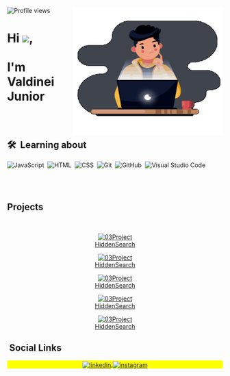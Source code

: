 <img
  align="right"
  width="350em"
  height="300em"
  src="https://github.com/ValdineiJunior/ValdineiJunior/blob/main/animation_500_kv8i962g.gif"
/>

<p align="left">
  <img
    src="https://komarev.com/ghpvc/?username=valdineijunior&color=red"
    alt="Profile views"
  />
</p>

<h1>
  Hi
  <img
    src="https://raw.githubusercontent.com/kaueMarques/kaueMarques/master/hi.gif"
    width="30px"
  />, <br /><br />
  I'm Valdinei Junior
</h1>

<br /><br />

## 🛠 &nbsp;Learning about
![JavaScript](https://img.shields.io/badge/-JavaScript-05122A?style=flat&logo=javascript)&nbsp;
![HTML](https://img.shields.io/badge/-HTML-05122A?style=flat&logo=HTML5)&nbsp;
![CSS](https://img.shields.io/badge/-CSS-05122A?style=flat&logo=CSS3&logoColor=1572B6)&nbsp;
![Git](https://img.shields.io/badge/-Git-05122A?style=flat&logo=git)&nbsp;
![GitHub](https://img.shields.io/badge/-GitHub-05122A?style=flat&logo=github)&nbsp;
![Visual Studio
Code](https://img.shields.io/badge/-Visual%20Studio%20Code-05122A?style=flat&logo=visual-studio-code&logoColor=007ACC)&nbsp;

<br /><br />

<h2>Projects</h2>

<div style="display: inline_block">
  <br />
  <!-- ---init project--- -->
  <p align="center">
    <a href="https://valdineijunior.github.io/HiddenSearch/" target="_blank">
      <img
        alt="03Project"
        src="https://github.com/ValdineiJunior/HiddenSearch/blob/main/assets/Screenshot.png"
        height="30"
        width="40"
      />
    </a>
    <br />
    <a href="https://github.com/ValdineiJunior/HiddenSearch">HiddenSearch</a>
  </p>
  <!-- ---finish project--- -->
  <!-- ---init project--- -->
  <p align="center">
    <a
      href="https://valdineijunior.github.io/RotatingNavigation/"
      target="_blank"
    >
      <img
        alt="03Project"
        src="https://github.com/ValdineiJunior/RotatingNavigation/blob/main/assets/Screenshot.png"
        height="30"
        width="40"
      />
    </a>
    <br />
    <a href="https://github.com/ValdineiJunior/RotatingNavigation"
      >HiddenSearch</a
    >
  </p>
  <!-- ---finish project--- -->
  <!-- ---init project--- -->
  <p align="center">
    <a href="https://valdineijunior.github.io/ProgressSteps/" target="_blank">
      <img
        alt="03Project"
        src="https://github.com/ValdineiJunior/ProgressSteps/blob/main/assets/Screenshot.png"
        height="30"
        width="40"
      />
    </a>
    <br />
    <a href="https://github.com/ValdineiJunior/ProgressSteps">HiddenSearch</a>
  </p>
  <!-- ---finish project--- -->
  <!-- ---init project--- -->
  <p align="center">
    <a href="https://valdineijunior.github.io/ExpendingCards/" target="_blank">
      <img
        alt="03Project"
        src="https://github.com/ValdineiJunior/ExpendingCards/blob/main/assets/Screenshot.png"
        height="30"
        width="40"
      />
    </a>
    <br />
    <a href="https://github.com/ValdineiJunior/ExpendingCards">HiddenSearch</a>
  </p>
  <!-- ---finish project--- -->
  <!-- ---init project--- -->
  <p align="center">
    <a href="https://valdineijunior.github.io/OriginSix/" target="_blank">
      <img
        alt="03Project"
        src="https://github.com/ValdineiJunior/OriginSix/blob/main/assets/Screenshot.png"
        height="30"
        width="40"
      />
    </a>
    <br />
    <a href="https://github.com/ValdineiJunior/OriginSix">HiddenSearch</a>
  </p>
  <!-- ---finish project--- -->
</div>

## &nbsp;Social Links

<p align="center" style="background: yellow">
  <a
    href="https://www.linkedin.com/in/valdinei-de-paula-junior-009634230/"
    target="_blank"
  >
    <img
      align="center"
      src="https://img.shields.io/badge/-ValdineiJunior-05122A?style=flat&logo=linkedin"
      alt="linkedin"
    />
  </a>
  <a href="https://www.instagram.com/valdineidepaulajunior/" target="_blank">
    <img
      align="center"
      src="https://img.shields.io/badge/-ValdineiJunior-05122A?style=flat&logo=instagram"
      alt="instagram"
    />
  </a>
</p>
